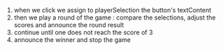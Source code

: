1) when we click we assign to playerSelection the button's textContent
2) then we play a round of the game : compare the selections, adjust the scores and announce the round result
3) continue until one does not reach the score of 3
4) announce the winner and stop the game